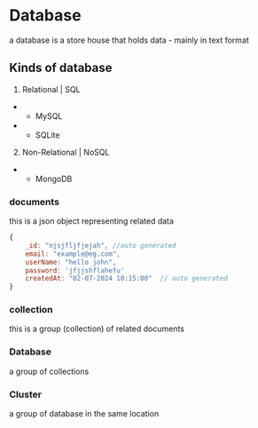 # Database

a database is a store house that holds data - mainly in text format

## Kinds of database
1. Relational | SQL
- - MySQL
- - SQLite

2. Non-Relational | NoSQL
- - MongoDB

### documents
this is a json object representing related data

```js
{
    _id: "njsjfljfjejah", //auto generated
    email: "example@eg.com",
    userName: "hello john",
    password: 'jfjjshflahefu'
    createdAt: "02-07-2024 10:15:00"  // auto generated
}
```
### collection
this is a group (collection) of related documents

### Database
a group of collections

### Cluster 
a group of database in the same location
